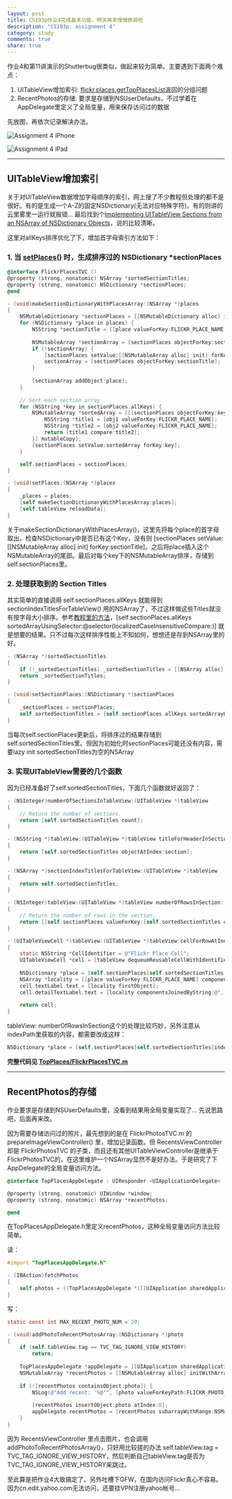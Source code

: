 ```yaml
---
layout: post
title: CS193p作业4完成基本功能，明天再来慢慢微调吧
description: "CS193p: assignment 4"
category: study
comments: true
share: true
---
```


作业4和第11讲演示的Shutterbug很类似，做起来较为简单。主要遇到下面两个难点：

1. UITableView增加索引: [flickr.places.getTopPlacesList](https://www.flickr.com/services/api/flickr.places.getTopPlacesList.html)返回的分组问题
2. RecentPhotos的存储: 要求是存储到NSUserDefaults，不过学着在AppDelegate里定义了全局变量，用来保存访问过的数据

先放图，再依次记录解决办法。

![Assignment 4 iPhone](https://raw.github.com/upbit/CS193p_Homework/master/screenshot/screenshot4a.png)

![Assignment 4 iPad](https://raw.github.com/upbit/CS193p_Homework/master/screenshot/screenshot4d.png)

----------------------

## UITableView增加索引

关于对UITableView数据增加字母顺序的索引，网上搜了不少教程但处理的都不是很好。有的是生成一个A-Z的固定NSDictionary(无法对应特殊字符)，有的则讲的云里雾里一运行就报错... 最后找到个[Implementing UITableView Sections from an NSArray of NSDictionary Objects](http://www.icodeblog.com/2010/12/10/implementing-uitableview-sections-from-an-nsarray-of-nsdictionary-objects/)，说的比较清晰。

这里对allKeys排序优化了下，增加首字母索引方法如下：

### 1. 当 [setPlaces()](https://github.com/upbit/CS193p_Homework/blob/e5652a0d5ef5458055ba67d5e567513de97a23ce/TopPlaces/TopPlaces/FlickrPlacesTVC.m#L60) 时，生成排序过的 NSDictionary *sectionPlaces

```objective-c
@interface FlickrPlacesTVC ()
@property (strong, nonatomic) NSArray *sortedSectionTitles;
@property (strong, nonatomic) NSDictionary *sectionPlaces;
@end
```

```objective-c
- (void)makeSectionDictionaryWithPlacesArray:(NSArray *)places
{
    NSMutableDictionary *sectionPlaces = [[NSMutableDictionary alloc] init];
    for (NSDictionary *place in places) {
        NSString *sectionTitle = [[place valueForKey:FLICKR_PLACE_NAME] substringToIndex:1];
        
        NSMutableArray *sectionArray = [sectionPlaces objectForKey:sectionTitle];
        if (!sectionArray) {
            [sectionPlaces setValue:[[NSMutableArray alloc] init] forKey:sectionTitle];
            sectionArray = [sectionPlaces objectForKey:sectionTitle];
        }
        
        [sectionArray addObject:place];
    }
    
    // Sort each section array
    for (NSString *key in sectionPlaces.allKeys) {
        NSMutableArray *sortedArray = [[[sectionPlaces objectForKey:key] sortedArrayUsingComparator:^NSComparisonResult(id obj1, id obj2) {
            NSString *title1 = [obj1 valueForKey:FLICKR_PLACE_NAME];
            NSString *title2 = [obj2 valueForKey:FLICKR_PLACE_NAME];
            return [title1 compare:title2];
        }] mutableCopy];
        [sectionPlaces setValue:sortedArray forKey:key];
    }

    self.sectionPlaces = sectionPlaces;
}

- (void)setPlaces:(NSArray *)places
{
    _places = places;
    [self makeSectionDictionaryWithPlacesArray:places];
    [self.tableView reloadData];
}
```

关于makeSectionDictionaryWithPlacesArray()，这里先将每个place的首字母取出，检查NSDictionary中是否已有这个Key，没有则 [sectionPlaces setValue:[[NSMutableArray alloc] init] forKey:sectionTitle]。之后将place插入这个NSMutableArray的尾部。最后对每个key下的NSMutableArray排序，存储到self.sectionPlaces里。

### 2. 处理获取到的 Section Titles

其实简单的直接调用 self.sectionPlaces.allKeys 就能得到 sectionIndexTitlesForTableView() 用的NSArray了，不过这样做这些Titles就没有按字母大小排序。参考[教程里的方法](http://www.icodeblog.com/2010/12/10/implementing-uitableview-sections-from-an-nsarray-of-nsdictionary-objects/)，[self.sectionPlaces.allKeys sortedArrayUsingSelector:@selector(localizedCaseInsensitiveCompare:)] 就是想要的结果。只不过每次这样排序性能上不知如何，想想还是存到NSArray里的好。

```objective-c
- (NSArray *)sortedSectionTitles
{
    if (!_sortedSectionTitles) _sortedSectionTitles = [[NSArray alloc] init];
    return _sortedSectionTitles;
}

- (void)setSectionPlaces:(NSDictionary *)sectionPlaces
{
    _sectionPlaces = sectionPlaces;
    self.sortedSectionTitles = [self.sectionPlaces.allKeys sortedArrayUsingSelector:@selector(localizedCaseInsensitiveCompare:)];
}
```

当每次self.sectionPlaces更新后，将排序过的结果存储到self.sortedSectionTitles里。但因为初始化时sectionPlaces可能还没有内容，需要lazy init sortedSectionTitles为空的NSArray

### 3. 实现UITableView需要的几个函数

因为已经准备好了self.sortedSectionTitles，下面几个函数就好返回了：

```objective-c
- (NSInteger)numberOfSectionsInTableView:(UITableView *)tableView
{
    // Return the number of sections.
    return [self.sortedSectionTitles count];
}

- (NSString *)tableView:(UITableView *)tableView titleForHeaderInSection:(NSInteger)section
{
    return [self.sortedSectionTitles objectAtIndex:section];
}

- (NSArray *)sectionIndexTitlesForTableView:(UITableView *)tableView
{
    return self.sortedSectionTitles;
}

- (NSInteger)tableView:(UITableView *)tableView numberOfRowsInSection:(NSInteger)section
{
    // Return the number of rows in the section.
    return [[self.sectionPlaces valueForKey:[self.sortedSectionTitles objectAtIndex:section]] count];
}

- (UITableViewCell *)tableView:(UITableView *)tableView cellForRowAtIndexPath:(NSIndexPath *)indexPath
{
    static NSString *CellIdentifier = @"Flickr Place Cell";
    UITableViewCell *cell = [tableView dequeueReusableCellWithIdentifier:CellIdentifier forIndexPath:indexPath];
    
    NSDictionary *place = [self.sectionPlaces[self.sortedSectionTitles[indexPath.section]] objectAtIndex:indexPath.row];
    NSArray *locality = [[place valueForKey:FLICKR_PLACE_NAME] componentsSeparatedByString:@", "];
    cell.textLabel.text = [locality firstObject];
    cell.detailTextLabel.text = [locality componentsJoinedByString:@", "];
    
    return cell;
}
```

tableView: numberOfRowsInSection这个的处理比较巧妙，另外注意从indexPath里获取的内容，都需要改成这样：

```objective-c
NSDictionary *place = [self.sectionPlaces[self.sortedSectionTitles[indexPath.section]] objectAtIndex:indexPath.row];
```

**完整代码见 [TopPlaces/FlickrPlacesTVC.m](https://github.com/upbit/CS193p_Homework/blob/e5652a0d5ef5458055ba67d5e567513de97a23ce/TopPlaces/TopPlaces/FlickrPlacesTVC.m)**

----------------------

## RecentPhotos的存储

作业要求是存储到NSUserDefaults里，没看到结果用全局变量实现了... 先说思路吧，后面再来改。

因为需要存储访问过的照片，最先想到的是在 FlickrPhotosTVC.m 的 prepareImageViewController() 里，增加记录函数。但 RecentsViewController 却是 FlickrPhotosTVC 的子类，而且还有其他UITableViewController是继承于FlickrPhotosTVC的，在这里维护一个NSArray显然不是好办法。于是研究了下AppDelegate的全局变量访问方法。

```objective-c
@interface TopPlacesAppDelegate : UIResponder <UIApplicationDelegate>

@property (strong, nonatomic) UIWindow *window;
@property (strong, nonatomic) NSArray *recentPhotos;

@end
```

在TopPlacesAppDelegate.h里定义recentPhotos，这种全局变量访问方法比较简单。

读：

```objective-c
#import "TopPlacesAppDelegate.h"

- (IBAction)fetchPhotos
{
    self.photos = ((TopPlacesAppDelegate *)[[UIApplication sharedApplication] delegate]).recentPhotos;
}
```

写：

```objective-c
static const int MAX_RECENT_PHOTO_NUM = 20;

- (void)addPhotoToRecentPhotosArray:(NSDictionary *)photo
{
    if (self.tableView.tag == TVC_TAG_IGNORE_VIEW_HISTORY)
        return;
    
    TopPlacesAppDelegate *appDelegate = [[UIApplication sharedApplication] delegate];
    NSMutableArray *recentPhotos = [[NSMutableArray alloc] initWithArray:appDelegate.recentPhotos];
    
    if (![recentPhotos containsObject:photo]) {
        NSLog(@"Add recent: '%@'", [photo valueForKeyPath:FLICKR_PHOTO_TITLE]);
        
        [recentPhotos insertObject:photo atIndex:0];
        appDelegate.recentPhotos = [recentPhotos subarrayWithRange:NSMakeRange(0, MIN([recentPhotos count], MAX_RECENT_PHOTO_NUM))];
    }
}
```

因为 RecentsViewController 里点击图片，也会调用 addPhotoToRecentPhotosArray()，只好用比较搓的办法 self.tableView.tag = TVC_TAG_IGNORE_VIEW_HISTORY，然后判断自己tableView.tag是否为TVC_TAG_IGNORE_VIEW_HISTORY来跳过。

至此算是把作业4大致搞定了。另外吐槽下GFW，在国内访问Flickr真心不容易。因为cn.edit.yahoo.com无法访问，还要挂VPN注册yahoo帐号...
